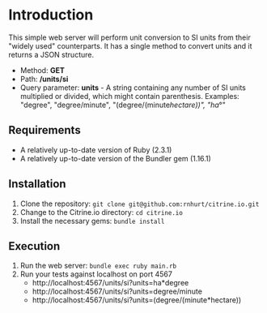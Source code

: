 # Introduction

This simple web server will perform unit conversion to SI units from
their "widely used" counterparts.  It has a single method to convert units
and it returns a JSON structure.

* Method: **GET**
* Path: **/units/si**
* Query parameter: **units** - A string containing any number of SI units multiplied or divided, which might contain parenthesis. Examples: "degree", "degree/minute", "(degree/(minute*hectare))", "ha*°"

## Requirements

* A relatively up-to-date version of Ruby (2.3.1)
* A relatively up-to-date version of the Bundler gem (1.16.1)

## Installation

1) Clone the repository: ```git clone git@github.com:rnhurt/citrine.io.git```
1) Change to the Citrine.io directory: ```cd citrine.io```
1) Install the necessary gems: ```bundle install```

## Execution

1) Run the web server: ```bundle exec ruby main.rb```
1) Run your tests against localhost on port 4567
    * http://localhost:4567/units/si?units=ha*degree
    * http://localhost:4567/units/si?units=degree/minute
    * http://localhost:4567/units/si?units=(degree/(minute*hectare))
